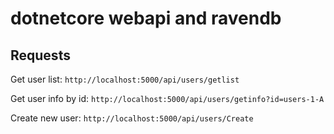 # dotnetcore webapi and ravendb

## Requests

Get user list: `http://localhost:5000/api/users/getlist`

Get user info by id: `http://localhost:5000/api/users/getinfo?id=users-1-A`

Create new user: `http://localhost:5000/api/users/Create`
